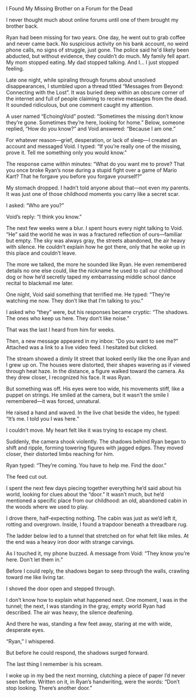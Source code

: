 I Found My Missing Brother on a Forum for the Dead

I never thought much about online forums until one of them brought my brother back.

Ryan had been missing for two years. One day, he went out to grab coffee and never came back. No suspicious activity on his bank account, no weird phone calls, no signs of struggle, just gone. The police said he'd likely been abducted, but without evidence, they couldn’t do much. My family fell apart. My mom stopped eating. My dad stopped talking. And I... I just stopped feeling.

Late one night, while spiraling through forums about unsolved disappearances, I stumbled upon a thread titled “Messages from Beyond: Connecting with the Lost”. It was buried deep within an obscure corner of the internet and full of people claiming to receive messages from the dead. It sounded ridiculous, but one comment caught my attention.

A user named “EchoingVoid” posted: “Sometimes the missing don’t know they’re gone. Sometimes they’re here, looking for home.” Below, someone replied, “How do you know?” and Void answered: “Because I am one.”

For whatever reason—grief, desperation, or lack of sleep—I created an account and messaged Void. I typed: “If you’re really one of the missing, prove it. Tell me something only you would know.”

The response came within minutes: “What do you want me to prove? That you once broke Ryan’s nose during a stupid fight over a game of Mario Kart? That he forgave you before you forgave yourself?”

My stomach dropped. I hadn’t told anyone about that—not even my parents. It was just one of those childhood moments you carry like a secret scar.

I asked: “Who are you?”

Void’s reply: “I think you know.”

The next few weeks were a blur. I spent hours every night talking to Void. “He” said the world he was in was a fractured reflection of ours—familiar but empty. The sky was always gray, the streets abandoned, the air heavy with silence. He couldn’t explain how he got there, only that he woke up in this place and couldn’t leave.

The more we talked, the more he sounded like Ryan. He even remembered details no one else could, like the nickname he used to call our childhood dog or how he’d secretly taped my embarrassing middle school dance recital to blackmail me later.

One night, Void said something that terrified me. He typed: “They’re watching me now. They don’t like that I’m talking to you.”

I asked who “they” were, but his responses became cryptic: “The shadows. The ones who keep us here. They don’t like noise.”

That was the last I heard from him for weeks.

Then, a new message appeared in my inbox: “Do you want to see me?” Attached was a link to a live video feed. I hesitated but clicked.

The stream showed a dimly lit street that looked eerily like the one Ryan and I grew up on. The houses were distorted, their shapes wavering as if viewed through heat haze. In the distance, a figure walked toward the camera. As they drew closer, I recognized his face. It was Ryan.

But something was off. His eyes were too wide, his movements stiff, like a puppet on strings. He smiled at the camera, but it wasn’t the smile I remembered—it was forced, unnatural.

He raised a hand and waved. In the live chat beside the video, he typed: “It’s me. I told you I was here.”

I couldn’t move. My heart felt like it was trying to escape my chest.

Suddenly, the camera shook violently. The shadows behind Ryan began to shift and ripple, forming towering figures with jagged edges. They moved closer, their distorted limbs reaching for him.

Ryan typed: “They’re coming. You have to help me. Find the door.”

The feed cut out.

I spent the next few days piecing together everything he’d said about his world, looking for clues about the “door.” It wasn’t much, but he’d mentioned a specific place from our childhood: an old, abandoned cabin in the woods where we used to play.

I drove there, half-expecting nothing. The cabin was just as we’d left it, rotting and overgrown. Inside, I found a trapdoor beneath a threadbare rug.

The ladder below led to a tunnel that stretched on for what felt like miles. At the end was a heavy iron door with strange carvings.

As I touched it, my phone buzzed. A message from Void: “They know you’re here. Don’t let them in.”

Before I could reply, the shadows began to seep through the walls, crawling toward me like living tar.

I shoved the door open and stepped through.

I don’t know how to explain what happened next. One moment, I was in the tunnel; the next, I was standing in the gray, empty world Ryan had described. The air was heavy, the silence deafening.

And there he was, standing a few feet away, staring at me with wide, desperate eyes.

“Ryan,” I whispered.

But before he could respond, the shadows surged forward.

The last thing I remember is his scream.

I woke up in my bed the next morning, clutching a piece of paper I’d never seen before. Written on it, in Ryan’s handwriting, were the words: “Don’t stop looking. There’s another door.” 

